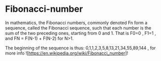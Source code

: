 # Fibonacci-number
In mathematics, the Fibonacci numbers, commonly denoted Fn form a sequence, called the Fibonacci sequence, such that each number is the sum of the two preceding ones, starting from 0 and 1. That is     F0=0 , F1=1 , and FN = F(N-1) + F(N-2)  for N>1.

The beginning of the sequence is thus: 
0,1,1,2,3,5,8,13,21,34,55,89,144 , 
for more info ![https://en.wikipedia.org/wiki/Fibonacci_number]!
